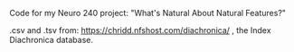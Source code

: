 Code for my Neuro 240 project: "What's Natural About Natural Features?"

.csv and .tsv from: https://chridd.nfshost.com/diachronica/ , the Index Diachronica database.
